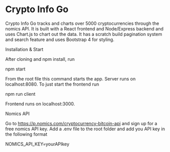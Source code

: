 # Crypto Info Go

Crypto Info Go tracks and charts over 5000 cryptocurrencies through the nomics API.  It is built with a React frontend and Node/Express backend and uses Chart.js to chart
out the data. It has a scratch build pagination system and search feature and uses Bootstrap 4 for styling.


Installation & Start

After cloning and npm install, run

npm start

From the root file this command starts the app. Server runs on localhost:8080. To just start the frontend run

npm run client

Frontend runs on localhost:3000.


Nomics API

Go to https://p.nomics.com/cryptocurrency-bitcoin-api and sign up for a free nomics API key. Add a .env file to the root folder and add you API key in the following format

NOMICS_API_KEY=yourAPIkey
